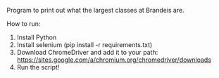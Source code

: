 Program to print out what the largest classes at Brandeis are.

How to run:

1. Install Python
2. Install selenium (pip install -r requirements.txt)
3. Download ChromeDriver and add it to your path: https://sites.google.com/a/chromium.org/chromedriver/downloads
4. Run the script!